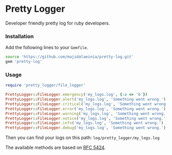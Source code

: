# Pretty Logger

Developer friendly pretty log for ruby developers.

### Installation
Add the following lines to your `Gemfile`.
```bash
source 'https://github.com/majidalaeinia/pretty-log.git'
gem 'pretty-log'
```

### Usage
```ruby
require 'pretty_logger/file_logger'

PrettyLogger::FileLogger.emergency('my_logs.log', {:a => 'b'})
PrettyLogger::FileLogger.alert('my_logs.log', 'Something went wrong.')
PrettyLogger::FileLogger.critical('my_logs.log', 'Something went wrong.')
PrettyLogger::FileLogger.error('my_logs.log', 'Something went wrong.')
PrettyLogger::FileLogger.warning('my_logs.log', 'Something went wrong.')
PrettyLogger::FileLogger.notice('my_logs.log', 'Something went wrong.')
PrettyLogger::FileLogger.info('my_logs.log', 'Something went wrong.')
PrettyLogger::FileLogger.debug('my_logs.log', 'Something went wrong.')
```

Then you can find your logs on this path: `log/pretty_logger/my_logs.log`

The available methods are based on [RFC 5424](https://tools.ietf.org/html/rfc5424).
